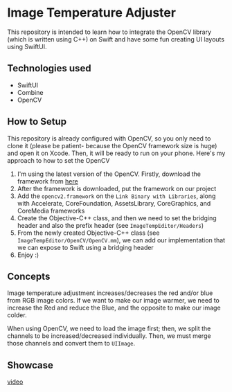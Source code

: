 # Image Temperature Adjuster

This repository is intended to learn how to integrate the OpenCV library (which is written using C++) on Swift and have some fun creating UI layouts using SwiftUI.

## Technologies used

- SwiftUI
- Combine
- OpenCV


## How to Setup

This repository is already configured with OpenCV, so you only need to clone it (please be patient- because the OpenCV framework size is huge) and open it on Xcode. Then, it will be ready to run on your phone. Here's my approach to how to set the OpenCV

1. I'm using the latest version of the OpenCV. Firstly, download the framework from [here](https://github.com/opencv/opencv/releases/tag/4.11.0)
2. After the framework is downloaded, put the framework on our project
3. Add the `opencv2.framework` on the `Link Binary with Libraries`, along with Accelerate, CoreFoundation, AssetsLibrary, CoreGraphics, and CoreMedia frameworks
4. Create the Objective-C++ class, and then we need to set the bridging header and also the prefix header (see `ImageTempEditor/Headers`)
5. From the newly created Objective-C++ class (see `ImageTempEditor/OpenCV/OpenCV.mm`), we can add our implementation that we can expose to Swift using a bridging header
6. Enjoy :)

## Concepts

Image temperature adjustment increases/decreases the red and/or blue from RGB image colors. If we want to make our image warmer, we need to increase the Red and reduce the Blue, and the opposite to make our image colder.

When using OpenCV, we need to load the image first; then, we split the channels to be increased/decreased individually. Then, we must merge those channels and convert them to `UIImage`.

## Showcase

[video](https://github.com/user-attachments/assets/eda8d5fd-b65d-40ef-9a18-b17c611f5123)
